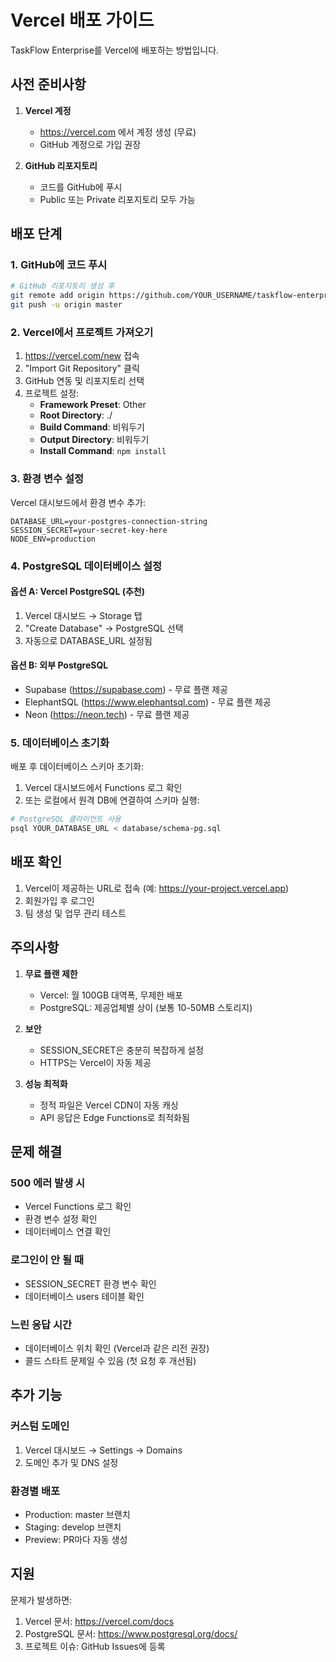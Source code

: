 # Vercel 배포 가이드

TaskFlow Enterprise를 Vercel에 배포하는 방법입니다.

## 사전 준비사항

1. **Vercel 계정**
   - https://vercel.com 에서 계정 생성 (무료)
   - GitHub 계정으로 가입 권장

2. **GitHub 리포지토리**
   - 코드를 GitHub에 푸시
   - Public 또는 Private 리포지토리 모두 가능

## 배포 단계

### 1. GitHub에 코드 푸시

```bash
# GitHub 리포지토리 생성 후
git remote add origin https://github.com/YOUR_USERNAME/taskflow-enterprise.git
git push -u origin master
```

### 2. Vercel에서 프로젝트 가져오기

1. https://vercel.com/new 접속
2. "Import Git Repository" 클릭
3. GitHub 연동 및 리포지토리 선택
4. 프로젝트 설정:
   - **Framework Preset**: Other
   - **Root Directory**: ./
   - **Build Command**: 비워두기
   - **Output Directory**: 비워두기
   - **Install Command**: `npm install`

### 3. 환경 변수 설정

Vercel 대시보드에서 환경 변수 추가:

```
DATABASE_URL=your-postgres-connection-string
SESSION_SECRET=your-secret-key-here
NODE_ENV=production
```

### 4. PostgreSQL 데이터베이스 설정

#### 옵션 A: Vercel PostgreSQL (추천)
1. Vercel 대시보드 → Storage 탭
2. "Create Database" → PostgreSQL 선택
3. 자동으로 DATABASE_URL 설정됨

#### 옵션 B: 외부 PostgreSQL
- Supabase (https://supabase.com) - 무료 플랜 제공
- ElephantSQL (https://www.elephantsql.com) - 무료 플랜 제공
- Neon (https://neon.tech) - 무료 플랜 제공

### 5. 데이터베이스 초기화

배포 후 데이터베이스 스키마 초기화:

1. Vercel 대시보드에서 Functions 로그 확인
2. 또는 로컬에서 원격 DB에 연결하여 스키마 실행:

```bash
# PostgreSQL 클라이언트 사용
psql YOUR_DATABASE_URL < database/schema-pg.sql
```

## 배포 확인

1. Vercel이 제공하는 URL로 접속 (예: https://your-project.vercel.app)
2. 회원가입 후 로그인
3. 팀 생성 및 업무 관리 테스트

## 주의사항

1. **무료 플랜 제한**
   - Vercel: 월 100GB 대역폭, 무제한 배포
   - PostgreSQL: 제공업체별 상이 (보통 10-50MB 스토리지)

2. **보안**
   - SESSION_SECRET은 충분히 복잡하게 설정
   - HTTPS는 Vercel이 자동 제공

3. **성능 최적화**
   - 정적 파일은 Vercel CDN이 자동 캐싱
   - API 응답은 Edge Functions로 최적화됨

## 문제 해결

### 500 에러 발생 시
- Vercel Functions 로그 확인
- 환경 변수 설정 확인
- 데이터베이스 연결 확인

### 로그인이 안 될 때
- SESSION_SECRET 환경 변수 확인
- 데이터베이스 users 테이블 확인

### 느린 응답 시간
- 데이터베이스 위치 확인 (Vercel과 같은 리전 권장)
- 콜드 스타트 문제일 수 있음 (첫 요청 후 개선됨)

## 추가 기능

### 커스텀 도메인
1. Vercel 대시보드 → Settings → Domains
2. 도메인 추가 및 DNS 설정

### 환경별 배포
- Production: master 브랜치
- Staging: develop 브랜치
- Preview: PR마다 자동 생성

## 지원

문제가 발생하면:
1. Vercel 문서: https://vercel.com/docs
2. PostgreSQL 문서: https://www.postgresql.org/docs/
3. 프로젝트 이슈: GitHub Issues에 등록